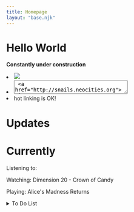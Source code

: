```yaml
---
title: Homepage
layout: "base.njk"
---
```


<script>
  // this script is under the MIT license (https://max.nekoweb.org/resources/license.txt)
                        
let username = "snails"; // UNLESS YOU HAVE A CUSTOM DOMAIN, Put your Nekoweb username here as a string

if (username === undefined && window.location.href.includes(".nekoweb.org")) {
  // if we know the site has a subdomain, we can use that as the username instead
  username = window.location.host.split(".")[0];
}

const getStats = async () => {
    const request = await fetch(`https://nekoweb.org/api/site/info/${username}`);
    const json = await request.json();

    const updated = new Date(json.updated_at).toLocaleDateString(); // Formats Last Updated text
    const created = new Date(json.created_at).toLocaleDateString(); // Formats Creation Date text

    document.getElementById("created").innerHTML = `<em>Created</em>: ${created}`;
    document.getElementById("updated").innerHTML = `<em>Updated</em>: ${updated}`;
    document.getElementById("visitors").innerHTML = `<em>Visits</em>: ${json.views}`;
    document.getElementById("followers").innerHTML = `<em>Followers</em>: ${json.followers}`;
};
getStats();
</script>

<div class="home">
  <div class="content">
  
  # Hello World

**Constantly under construction**

<li><img src="https://files.catbox.moe/jnq0ed.png"></li>
                    <li>
                      <textarea style="width: 300px;"> <a href="http://snails.neocities.org"><img src="https://files.catbox.moe/jnq0ed.png"></a></textarea>
                    </li>
                    <li>hot linking is OK!</li>

</div>

  <div class="currently">

# Updates

<p></p>

# Currently

<p>Listening to:</p>
<p>Watching: Dimension 20 - Crown of Candy</p>
<p>Playing: Alice's Madness Returns</p>

<details>
<summary>To Do List</summary>

[ ] fix mirrors
[ ] about page
[ ] sitemap
[ ] guestbook
[ ] rss feed

</details>

<!--
# Stats
-->
<!--
<p id="created"></p>
<p id="updated"></p>
<p id="visitors"></p>
<p id="followers"></p> -->

</div>
</div>

